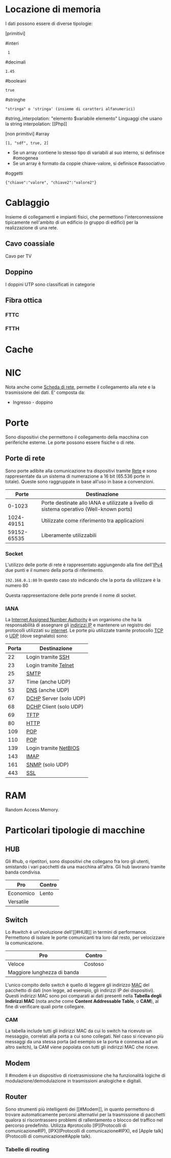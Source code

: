 # Locazione di memoria
I dati possono essere di diverse tipologie:

[primitivi]

#interi

	 1

#decimali

	1.45

#booleani

	true

#stringhe
	
	"stringa" o 'stringa' (insieme di caratteri alfanumerici) 

#string_interpolation: "elemento $variabile elemento"
		Linguaggi che usano la string interpolation: [[Php]] 

[non primitivi]
#array	 
	
	[1, "sdf", true, 2]

- Se un array contiene lo stesso tipo di variabili al suo interno, si definisce #omogenea
- Se un array è formato da coppie chiave-valore, si definisce #associativo

#oggetti
	
	{"chiave":"valore", "chiave2":"valore2"}


# Cablaggio
Insieme di collegamenti e impianti fisici, che permettono l'interconnessione tipicamente nell'ambito di un edificio (o gruppo di edifici) per la realizzazione di una rete.
## Cavo coassiale
Cavo per TV
## Doppino
I doppini UTP sono classificati in categorie
## Fibra ottica
### FTTC
### FTTH
# Cache

# NIC
Nota anche come [Scheda di rete](https://it.wikipedia.org/wiki/Scheda_di_rete), permette il collegamento alla rete e la trasmissione dei dati. E' composta da:
- Ingresso - doppino
# Porte
Sono dispositivi che permettono il collegamento della macchina con periferiche esterne. Le porte possono essere fisiche o di rete.
## Porte di rete
Sono porte adibite alla comunicazione tra dispositivi tramite [Rete](./Reti) e sono rappresentate da un sistema di numerazione a 16 bit (65.536 porte in totale). Queste sono raggruppate in base all'uso in base a convenzioni.

| Porte       | Destinazione                                                                             |
| ----------- | ---------------------------------------------------------------------------------------- |
| 0-1023      | Porte destinate allo IANA e utilizzate a livello di sistema operativo (Well-known ports) |
| 1024-49151  | Utilizzate come riferimento tra applicazioni                                             |
| 59152-65535 | Liberamente utilizzabili                                                                 |

### Socket
L'utilizzo delle porte di rete è rappresentato aggiungendo alla fine dell'[IPv4](./Protocolli#IPv4) due punti e il numero della porta di riferimento.

```192.168.0.1:80```
	In questo caso sto indicando che la porta da utilizzare è la numero 80

Questa rappresentazione delle porte prende il nome di socket.
### IANA
La [Internet Assigned Number Authority](https://www.iana.org/) è un organismo che ha la responsabilità di assegnare gli [indirizzi IP](./Protocolli#IP) e mantenere un registro dei protocolli utilizzati su [internet](<./Reti#Rete pubblica>).
Le porte più utilizzate tramite protocollo [TCP](./Protcolli#TCP) o [UDP](./Protoclli#UDP) (dove segnalato) sono:

| Porta | Destinazione                                 |
| ----- | -------------------------------------------- |
| 22    | Login tramite [SSH](./Protocolli#SSH)        |
| 23    | Login tramite [Telnet](./Protocolli#Telnet)  |
| 25    | [SMTP](./Protocolli#SMTP)                    |
| 37    | Time (anche UDP)                             |
| 53    | [DNS](./Protocolli#DNS) (anche UDP)          |
| 67    | [DCHP](./Protocolli0#DCHP) Server (solo UDP) |
| 68    | [DCHP](./Protocolli0#DCHP) Client (solo UDP) |
| 69    | [TFTP](./Protofolli#TFTP)                    |
| 80    | [HTTP](./Protocolli#HTTP)                    |
| 109   | [POP](./Protocolli#POP)                      |
| 110   | [POP](./Protocolli#POP)                      |
| 139   | Login tramite [NetBIOS]()                    |
| 143   | [IMAP](./Protocolli#IMAP)                    |
| 161   | [SNMP](./Protocolli#SNMP) (solo UDP)         |
| 443   | [SSL](./Protocolli#SSL)                      |

# RAM
Random Access Memory.
# Particolari tipologie di macchine
## HUB
Gli #hub, o ripetitori, sono dispositivi che collegano fra loro gli utenti, smistando i vari pacchetti da una macchina all'altra. Gli hub lavorano tramite banda condivisa.

| Pro       | Contro |
| --------- | ------ |
| Economico | Lento  |
| Versatile |        |
## Switch
Lo #switch è  un'evoluzione dell'[[#HUB]] in termini di performance. Permettono di isolare le porte comunicanti tra loro dal resto, per velocizzare la comunicazione.

| Pro                         | Contro  |
| --------------------------- | ------- |
| Veloce                      | Costoso |
| Maggiore lunghezza di banda |         |

L'unico compito dello switch è quello di leggere gli indirizzo [MAC](./Protocolli#MAC) del pacchetto di dati (non legge, ad esempio, gli indirizzi IP dei dispositivi). Questi indirizzi MAC sono poi comparati ai dati presenti nella **Tabella degli Indirizzi MAC** (nota anche come **Content Addressable Table**, o **CAM**), al fine di verificare quali porte collegare.

### CAM
La tabella include tutti gli indirizzi MAC da cui lo switch ha ricevuto un messaggio, correlati alla porta a cui sono collegati. Nel caso si ricevano più messaggi da una stessa porta (ad esempio se la porta è connessa ad un altro switch), la CAM viene popolata con tutti gli indirizzi MAC che riceve.

## Modem
Il #modem è un dispositivo di ricetrasmissione che ha funzionalità logiche di modulazione/demodulazione in trasmissioni analogiche e digitali.
## Router
Sono strumenti più intelligenti dei [[#Modem]], in quanto permettono di trovare automaticamente percorsi alternativi per la trasmissione di pacchetti qualora si riscontrassero problemi di rallentamento o blocco del traffico nel percorso predefinito.
Utilizza #protocollo [IP](Protocolli di comunicazione#IP), [IPX](Protocolli di comunicazione#IPX), ed [Apple talk](Protocolli di comunicazione#Apple talk).
### Tabelle di routing
